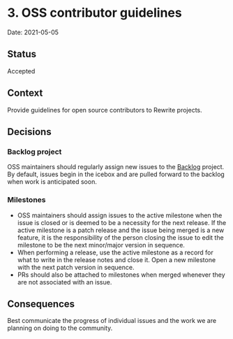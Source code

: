 # 3. OSS contributor guidelines

Date: 2021-05-05

## Status

Accepted

## Context

Provide guidelines for open source contributors to Rewrite projects.

## Decisions

### Backlog project

OSS maintainers should regularly assign new issues to the [Backlog](https://github.com/orgs/openrewrite/projects/1) project. By default, issues begin in the icebox and are pulled forward to the backlog when work is anticipated soon.

### Milestones

* OSS maintainers should assign issues to the active milestone when the issue is closed or is deemed to be a necessity for the next release. If the active milestone is a patch release and the issue being merged is a new feature, it is the responsibility of the person closing the issue to edit the milestone to be the next minor/major version in sequence.
* When performing a release, use the active milestone as a record for what to write in the release notes and close it. Open a new milestone with the next patch version in sequence.
* PRs should also be attached to milestones when merged whenever they are not associated with an issue.

## Consequences

Best communicate the progress of individual issues and the work we are planning on doing to the community.
